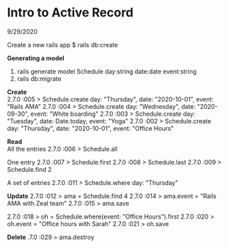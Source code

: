 # Intro to Active Record
9/29/2020

Create a new rails app
$ rails db:create

**Generating a model**
1) rails generate model Schedule day:string date:date event:string
2) rails db:migrate


**Create**  
2.7.0 :005 > Schedule.create day: "Thursday", date: "2020-10-01", event: "Rails AMA"
2.7.0 :004 > Schedule.create day: "Wednesday", date: "2020-09-30", event: "White boarding"
2.7.0 :003 > Schedule.create day: "Tuesday", date: Date.today, event: "Yoga"
2.7.0 :002 > Schedule.create day: "Thursday", date: "2020-10-01", event: "Office Hours"

**Read**  
All the entries
2.7.0 :006 > Schedule.all

One entry
2.7.0 :007 > Schedule.first
2.7.0 :008 > Schedule.last
2.7.0 :009 > Schedule.find 2

A set of entries
2.7.0 :011 > Schedule.where day: "Thursday"

**Update**
2.7.0 :012 > ama = Schedule.find 4
2.7.0 :014 > ama.event = "Rails AMA with Zeal team"
2.7.0 :015 > ama.save

2.7.0 :018 > oh = Schedule.where(event: "Office Hours").first
2.7.0 :020 > oh.event = "Office hours with Sarah"
2.7.0 :021 > oh.save

**Delete**
.7.0 :029 > ama.destroy
